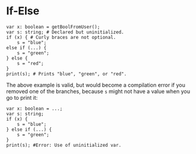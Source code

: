# If-Else

```
var x: boolean = getBoolFromUser();
var s: string; # Declared but uninitialized. 
if (x) { # Curly braces are not optional.
    s = "blue";
else if (...) {
    s = "green";
} else {
    s = "red";
}
print(s); # Prints "blue", "green", or "red".
```

The above example is valid, but would become a compilation error if you removed one of the branches, because `s` might
not have a value when you go to print it:

```
var x: boolean = ...;
var s: string;
if (x) {
    s = "blue";
} else if (...) {
    s = "green";
}
print(s); #Error: Use of uninitialized var.
```